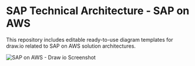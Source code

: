# SAP Technical Architecture - SAP on AWS 
This repository includes editable ready-to-use diagram templates for draw.io related to SAP on AWS solution architectures.

![SAP on AWS - Draw io Screenshot](https://github.com/luiz-machado-pt/sap-on-aws/assets/170890096/8ce52fe1-c7c1-4c4a-bc22-1d516d023e1a)
